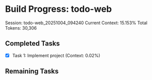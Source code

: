 # Build Progress: todo-web
Session: todo-web_20251004_094240
Current Context: 15.153%
Total Tokens: 30,306

## Completed Tasks
- [x] Task 1: Implement project (Context: 0.02%)

## Remaining Tasks
